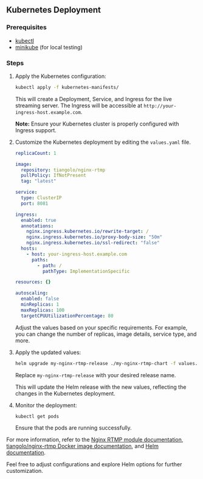 ## Kubernetes Deployment

### Prerequisites

- [kubectl](https://kubernetes.io/docs/tasks/tools/install-kubectl/)
- [minikube](https://minikube.sigs.k8s.io/docs/start/) (for local testing)

### Steps

1. Apply the Kubernetes configuration:

    ```bash
    kubectl apply -f kubernetes-manifests/
    ```

   This will create a Deployment, Service, and Ingress for the live streaming server. The Ingress will be accessible at `http://your-ingress-host.example.com`.

   **Note:** Ensure your Kubernetes cluster is properly configured with Ingress support.

2. Customize the Kubernetes deployment by editing the `values.yaml` file.

   ```yaml
   replicaCount: 1

   image:
     repository: tiangolo/nginx-rtmp
     pullPolicy: IfNotPresent
     tag: "latest"

   service:
     type: ClusterIP
     port: 8081

   ingress:
     enabled: true
     annotations:
       nginx.ingress.kubernetes.io/rewrite-target: /
       nginx.ingress.kubernetes.io/proxy-body-size: "50m"
       nginx.ingress.kubernetes.io/ssl-redirect: "false"
     hosts:
       - host: your-ingress-host.example.com
         paths:
           - path: /
             pathType: ImplementationSpecific

   resources: {}

   autoscaling:
     enabled: false
     minReplicas: 1
     maxReplicas: 100
     targetCPUUtilizationPercentage: 80
   ```

   Adjust the values based on your specific requirements. For example, you can change the number of replicas, image details, service type, and more.

3. Apply the updated values:

    ```bash
    helm upgrade my-nginx-rtmp-release ./my-nginx-rtmp-chart -f values.yaml
    ```

   Replace `my-nginx-rtmp-release` with your desired release name.

   This will update the Helm release with the new values, reflecting the changes in the Kubernetes deployment.

4. Monitor the deployment:

    ```bash
    kubectl get pods
    ```

   Ensure that the pods are running successfully.

For more information, refer to the [Nginx RTMP module documentation](https://github.com/arut/nginx-rtmp-module), [tiangolo/nginx-rtmp Docker image documentation](https://hub.docker.com/r/tiangolo/nginx-rtmp), and [Helm documentation](https://helm.sh/docs/).

Feel free to adjust configurations and explore Helm options for further customization.
